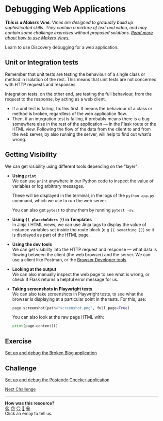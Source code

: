 # Debugging Web Applications

_**This is a Makers Vine.** Vines are designed to gradually build up sophisticated skills.
They contain a mixture of text and video, and may contain some challenge exercises without
proposed solutions. [Read more about how to use Makers
Vines.](https://github.com/makersacademy/course/blob/main/labels/vines.md)_

Learn to use Discovery debugging for a web application.

## Unit or Integration tests

Remember that unit tests are testing the behaviour of a single class or method in
isolation of the rest. This means that unit tests are not concerned with HTTP requests and
responses.

Integration tests, on the other end, are testing the full behaviour, from the request to
the response, by acting as a web client.

 * If a unit test is failing, fix this first. It means the behaviour of a class or method
   is broken, regardless of the web application flow.
 * Then, if an integration test is failing, it probably means there is a bug somewhere
   else in the rest of the application — in the Flask route or the HTML view. Following
   the flow of the data from the client to and from the web server, by also running the
   server, will help to find out what's wrong.

## Getting Visibility

We can get visibility using different tools depending on the "layer":

* **Using `print`**  
  We can use `print` anywhere in our Python code to inspect the value of
  variables or log arbitrary messages. 
  
  These will be displayed in the terminal, in the logs of the `python app.py`
  command, which we use to run the web server. 
  
  You can also get `pytest` to show them by running `pytest -sv`.

* **Using `{{ placeholders }}` in Templates**  
  In Jinja / HTML views, we can use Jinja tags to display the value of instance
  variables set inside the route block (e.g `{{ something }}`) so it is
  displayed as part of the HTML page.

* **Using the dev tools**  
  We can get visibility into the HTTP request and response — what data is
  flowing between the client (the web browser) and the server. We can use a
  client like Postman, or the [Browser Developer
  tools](../pills/use_the_developer_console.md).

* **Looking at the output**  
  We can also manually inspect the web page to see what is wrong, or check if
  Flask returns a helpful error message for us.

* **Taking screenshots in Playwright tests**  
  We can also take screenshots in Playwright tests, to see what the browser is
  displaying at a particular point in the tests. For this, use:

  ```python
  page.screenshot(path="screenshot.png", full_page=True)
  ```

  You can also look at the raw page HTML with:

  ```python
  print(page.content())
  ```


## Exercise

[Set up and debug the Broken Blog application](../projects_to_debug/blog_app)

<!-- OMITTED -->

## Challenge

[Set up and debug the Postcode Checker application](../projects_to_debug/postcode_checker_app)


[Next Challenge](06_securing_user_input.md)

<!-- BEGIN GENERATED SECTION DO NOT EDIT -->

---

**How was this resource?**  
[😫](https://airtable.com/shrUJ3t7KLMqVRFKR?prefill_Repository=makersacademy%2Fweb-applications-in-python&prefill_File=html_challenges%2F05_debugging.md&prefill_Sentiment=😫) [😕](https://airtable.com/shrUJ3t7KLMqVRFKR?prefill_Repository=makersacademy%2Fweb-applications-in-python&prefill_File=html_challenges%2F05_debugging.md&prefill_Sentiment=😕) [😐](https://airtable.com/shrUJ3t7KLMqVRFKR?prefill_Repository=makersacademy%2Fweb-applications-in-python&prefill_File=html_challenges%2F05_debugging.md&prefill_Sentiment=😐) [🙂](https://airtable.com/shrUJ3t7KLMqVRFKR?prefill_Repository=makersacademy%2Fweb-applications-in-python&prefill_File=html_challenges%2F05_debugging.md&prefill_Sentiment=🙂) [😀](https://airtable.com/shrUJ3t7KLMqVRFKR?prefill_Repository=makersacademy%2Fweb-applications-in-python&prefill_File=html_challenges%2F05_debugging.md&prefill_Sentiment=😀)  
Click an emoji to tell us.

<!-- END GENERATED SECTION DO NOT EDIT -->

